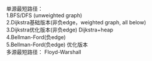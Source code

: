 



单源最短路径：   
1.BFS/DFS (unweighted graph)   
2.Dijkstra基础版本(非负edge，weighted graph, all below)   
3.Dijkstra优化版本(非负edge) Dijkstra+heap   
4.Bellman-Ford(负edge)  
5.Bellman-Ford(负edge) 优化版本  
多源最短路径： Floyd-Warshall